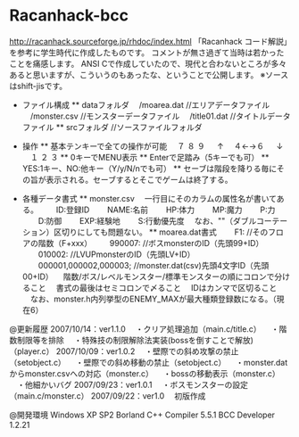 Racanhack-bcc
=============

http://racanhack.sourceforge.jp/rhdoc/index.html
「Racanhack コード解説」を参考に学生時代に作成したものです。
コメントが無さ過ぎて当時は若かったことを痛感します。
ANSI Cで作成していたので、現代と合わないところが多々あると思いますが、こういうのもあったな、ということで公開します。
※ソースはshift-jisです。


* ファイル構成
** dataフォルダ
　/moarea.dat      //エリアデータファイル
　/monster.csv     //モンスターデータファイル
　/title01.dat     //タイトルデータファイル
** srcフォルダ      //ソースファイルフォルダ

* 操作
** 基本テンキーで全ての操作が可能
　７ ８ ９
　   ↑
　４←→６
　   ↓
　１ ２ ３
** 0キーでMENU表示
** Enterで足踏み（5キーでも可）
** YES:1キー、NO:他キー（Y/y/N/nでも可）
** セーブは階段を降りる毎にその旨が表示される。セーブするとそこでゲームは終了する。

* 各種データ書式
** monster.csv
　一行目にそのカラムの属性名が書いてある。
　　ID:登録ID
　　NAME:名前
　　HP:体力
　　MP:魔力
　　P:力
　　D:防御
　　EXP:経験地
　　S:行動優先度
　なお、""（ダブルコーテーション）区切りにしても問題ない。
** moarea.dat書式
　　F1:                       //そのフロアの階数（F+xxx）
　　990007:                   //ボスmonsterのID（先頭99+ID）
　　010002:                   //LVUPmonsterのID（先頭LV+ID）
　　000001,000002,000003;     //monster.dat(csv)先頭4文字ID（先頭00+ID）
　階数/ボス/レベルモンスター/標準モンスターの順にコロンで分けること
　書式の最後はセミコロンで〆ること
　IDはカンマで区切ること
　なお、monster.h内列挙型のENEMY_MAXが最大種類登録数になる。（現在6）


@更新履歴
2007/10/14：ver1.1.0
　・クリア処理追加（main.c/title.c）
　・階数制限等を排除
　・特殊技の制限解除法実装(bossを倒すことで解放)（player.c）
2007/10/09：ver1.0.2
　・壁際での斜め攻撃の禁止（setobject.c）
　・壁際での斜め移動の禁止（setobject.c）
　・monster.datからmonster.csvへの対応（monster.c）
　・bossの移動表示（monster.c）
　・他細かいバグ
2007/09/23：ver1.0.1
　・ボスモンスターの設定（main.c/monster.c）
2007/09/22：ver1.0
　初版作成

@開発環境
Windows XP SP2
Borland C++ Compiler 5.5.1
BCC Developer 1.2.21

